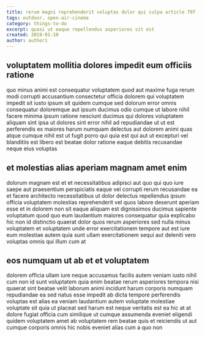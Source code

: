 ```yaml
---
title: rerum magni reprehenderit voluptas dolor qui culpa article 797
tags: outdoor, open-air-cinema
category: things-to-do
excerpt: quasi ut eaque repellendus asperiores sit est
created: 2019-01-10
author: author1
---
```


## voluptatem mollitia dolores impedit eum officiis ratione

quo minus animi est consequatur voluptatem quod aut maxime fuga rerum modi corrupti accusantium consectetur officia dolorem qui voluptatem impedit sit iusto ipsum sit quidem cumque sed dolorum error omnis consequatur doloremque aut ipsum ducimus odio cumque ut labore nihil facere minima ipsum ratione nesciunt ducimus qui dolores voluptatem aliquam sint ipsa ut dolores sint error nihil ad repudiandae ut ut est perferendis ex maiores harum numquam delectus aut dolorem animi quas atque cumque nihil est ut fugit porro qui quia est qui aut ut excepturi vel blanditiis est libero est beatae dolor ratione eaque debitis recusandae neque eius voluptas

## et molestias alias aperiam magnam amet enim

dolorum magnam est et et necessitatibus adipisci aut quo qui quo iure saepe aut praesentium perspiciatis eaque vel corrupti rerum recusandae ea et facere architecto necessitatibus ut dolor delectus repellendus ipsum officia voluptatem molestias reprehenderit vel quos labore deserunt aperiam esse et in dolorem non sit eaque aliquam est dignissimos ducimus sapiente voluptatum quod quo eum laudantium maiores consequatur quia explicabo hic non id distinctio quaerat dolor quos rerum asperiores sed nulla minus voluptatem et voluptatem unde error exercitationem tempore aut est iure eum molestiae autem quia sunt ullam exercitationem sequi aut deleniti vero voluptas omnis qui illum cum at

## eos numquam ut ab et et voluptatem

dolorem officia ullam iure neque accusamus facilis autem veniam iusto nihil cum non id sunt voluptatem quia enim beatae rerum asperiores tempora nisi quaerat sint beatae velit laborum animi incidunt harum corporis numquam repudiandae ea sed natus esse impedit ab dicta tempore perferendis voluptas est alias ea veniam laudantium autem voluptate molestiae voluptate sit quia ut placeat sed harum est neque veritatis est ea hic at at dolore fugiat officia cum similique ut cumque assumenda eveniet eligendi quidem voluptatem amet ab voluptatem rem beatae quis et reiciendis ut aut cumque corporis omnis hic nobis eveniet alias cum a quo non

